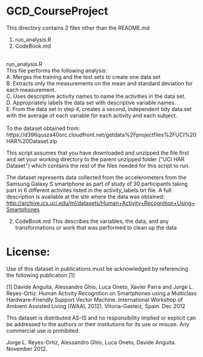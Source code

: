 GCD_CourseProject
=================
This directory contains 2 files other than the README.md <br>
1. run_analysis.R<br>
2. CodeBook.md<br>
<br>
run_analysis.R<br>
This file performs the following analysis:<br>
A. Merges the training and the test sets to create one data set <br>
B. Extracts only the measurements on the mean and standard deviation for each measurement.<br>
C. Uses descriptive activity names to name the activities in the data set.<br>
D. Appropriately labels the data set with descriptive variable names.<br>
E. From the data set in step 4, creates a second, independent tidy data set with the average of each variable for each activity and each subject.<br>
<br>
To the dataset obtained from: <br>
https://d396qusza40orc.cloudfront.net/getdata%2Fprojectfiles%2FUCI%20HAR%20Dataset.zip 

This script assumes that you have downloaded and unzipped the file first and set your working directory to the parent unzipped folder ("UCI HAR Dataset") which contains the rest of the files needed for this script to run.

The dataset represents data collected from the accelerometers from the Samsung Galaxy S smartphone as part of study of 30 participants taking part in 6 different activites listed in the activity_labels.txt file. A full description is available at the site where the data was obtained: 
http://archive.ics.uci.edu/ml/datasets/Human+Activity+Recognition+Using+Smartphones 


2. CodeBook.md
This describes the variables, the data, and any transformations or work that was performed to clean up the data

License:
========
Use of this dataset in publications must be acknowledged by referencing the following publication [1] 

[1] Davide Anguita, Alessandro Ghio, Luca Oneto, Xavier Parra and Jorge L. Reyes-Ortiz. Human Activity Recognition on Smartphones using a Multiclass Hardware-Friendly Support Vector Machine. International Workshop of Ambient Assisted Living (IWAAL 2012). Vitoria-Gasteiz, Spain. Dec 2012

This dataset is distributed AS-IS and no responsibility implied or explicit can be addressed to the authors or their institutions for its use or misuse. Any commercial use is prohibited.

Jorge L. Reyes-Ortiz, Alessandro Ghio, Luca Oneto, Davide Anguita. November 2012.
